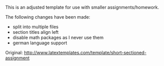 This is an adjusted template for use with smaller assignments/homework.

The following changes have been made:
* split into multiple files
* section titles align left
* disable math packages as I never use them
* german language support

Original:
http://www.latextemplates.com/template/short-sectioned-assignment
